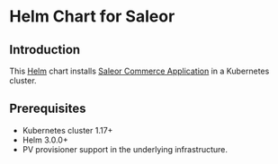 # Helm Chart for Saleor

## Introduction

This [Helm](https://github.com/kubernetes/helm) chart installs [Saleor Commerce Application](https://github.com/mirumee/saleor) in a Kubernetes cluster.

## Prerequisites

- Kubernetes cluster 1.17+
- Helm 3.0.0+
- PV provisioner support in the underlying infrastructure.

